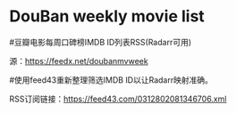 # DouBan weekly movie list
#豆瓣电影每周口碑榜IMDB ID列表RSS(Radarr可用)

源：https://feedx.net/doubanmvweek

#使用feed43重新整理筛选IMDB ID以让Radarr映射准确。

RSS订阅链接：https://feed43.com/0312802081346706.xml
